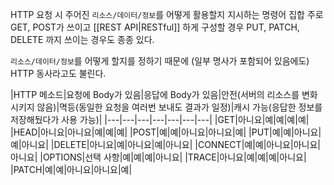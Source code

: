 HTTP 요청 시 주어진 `리소스/데이터/정보`를 어떻게 활용할지 지시하는 명령어 집합
주로 GET, POST가 쓰이고 [[REST API|RESTful]] 하게 구성할 경우 PUT, PATCH, DELETE 까지 쓰이는 경우도 종종 있다.

`리소스/데이터/정보`를 어떻게 할지를 정하기 때문에 (일부 명사가 포함되어 있음에도) HTTP 동사라고도 불린다.

|HTTP 메소드|요청에 Body가 있음|응답에 Body가 있음|안전(서버의 리소스를 변화시키지 않음)|멱등(동일한 요청을 여러번 보내도 결과가 일정)|캐시 가능(응답한 정보를 저장해뒀다가 사용 가능)|
|---|---|---|---|---|---|---|
|GET|아니요|예|예|예|예|
|HEAD|아니요|아니요|예|예|예|
|POST|예|예|아니요|아니요|예|
|PUT|예|예|아니요|예|아니요|
|DELETE|아니요|예|아니요|예|아니요|
|CONNECT|예|예|아니요|아니요|아니요|
|OPTIONS|선택 사항|예|예|예|아니요|
|TRACE|아니요|예|예|예|아니요|
|PATCH|예|예|아니요|아니요|예|
